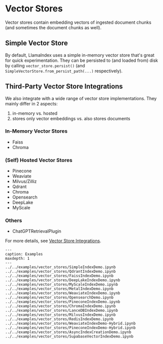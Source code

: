 # Vector Stores

Vector stores contain embedding vectors of ingested document chunks 
(and sometimes the document chunks as well).

## Simple Vector Store
By default, LlamaIndex uses a simple in-memory vector store that's great for quick experimentation.
They can be persisted to (and loaded from) disk by calling `vector_store.persist()` (and `SimpleVectorStore.from_persist_path(...)` respectively).

## Third-Party Vector Store Integrations
We also integrate with a wide range of vector store implementations. 
They mainly differ in 2 aspects:
1. in-memory vs. hosted
2. stores only vector embeddings vs. also stores documents

### In-Memory Vector Stores
* Faiss
* Chroma

### (Self) Hosted Vector Stores
* Pinecone
* Weaviate
* Milvus/Zilliz
* Qdrant
* Chroma
* Opensearch
* DeepLake
* MyScale

### Others
* ChatGPTRetrievalPlugin

For more details, see [Vector Store Integrations](/how_to/integrations/vector_stores.md).

```{toctree}
---
caption: Examples
maxdepth: 1
---
../../examples/vector_stores/SimpleIndexDemo.ipynb
../../examples/vector_stores/QdrantIndexDemo.ipynb
../../examples/vector_stores/FaissIndexDemo.ipynb
../../examples/vector_stores/DeepLakeIndexDemo.ipynb
../../examples/vector_stores/MyScaleIndexDemo.ipynb
../../examples/vector_stores/MetalIndexDemo.ipynb
../../examples/vector_stores/WeaviateIndexDemo.ipynb
../../examples/vector_stores/OpensearchDemo.ipynb
../../examples/vector_stores/PineconeIndexDemo.ipynb
../../examples/vector_stores/ChromaIndexDemo.ipynb
../../examples/vector_stores/LanceDBIndexDemo.ipynb
../../examples/vector_stores/MilvusIndexDemo.ipynb
../../examples/vector_stores/RedisIndexDemo.ipynb
../../examples/vector_stores/WeaviateIndexDemo-Hybrid.ipynb
../../examples/vector_stores/PineconeIndexDemo-Hybrid.ipynb
../../examples/vector_stores/AsyncIndexCreationDemo.ipynb
../../examples/vector_stores/SupabaseVectorIndexDemo.ipynb
```

